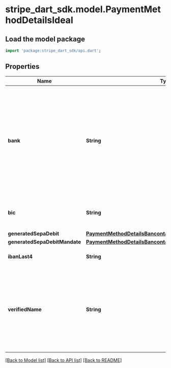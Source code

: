 # stripe_dart_sdk.model.PaymentMethodDetailsIdeal

## Load the model package
```dart
import 'package:stripe_dart_sdk/api.dart';
```

## Properties
Name | Type | Description | Notes
------------ | ------------- | ------------- | -------------
**bank** | **String** | The customer's bank. Can be one of `abn_amro`, `asn_bank`, `bunq`, `buut`, `handelsbanken`, `ing`, `knab`, `moneyou`, `n26`, `nn`, `rabobank`, `regiobank`, `revolut`, `sns_bank`, `triodos_bank`, `van_lanschot`, or `yoursafe`. | [optional] 
**bic** | **String** | The Bank Identifier Code of the customer's bank. | [optional] 
**generatedSepaDebit** | [**PaymentMethodDetailsBancontactGeneratedSepaDebit**](PaymentMethodDetailsBancontactGeneratedSepaDebit.md) |  | [optional] 
**generatedSepaDebitMandate** | [**PaymentMethodDetailsBancontactGeneratedSepaDebitMandate**](PaymentMethodDetailsBancontactGeneratedSepaDebitMandate.md) |  | [optional] 
**ibanLast4** | **String** | Last four characters of the IBAN. | [optional] 
**verifiedName** | **String** | Owner's verified full name. Values are verified or provided by iDEAL directly (if supported) at the time of authorization or settlement. They cannot be set or mutated. | [optional] 

[[Back to Model list]](../README.md#documentation-for-models) [[Back to API list]](../README.md#documentation-for-api-endpoints) [[Back to README]](../README.md)


